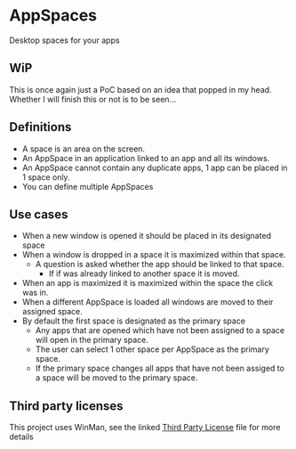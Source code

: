 # AppSpaces
Desktop spaces for your apps

## WiP
This is once again just a PoC based on an idea that popped in my head. Whether I will finish this or not is to be seen...

## Definitions
- A space is an area on the screen.
- An AppSpace in an application linked to an app and all its windows.
- An AppSpace cannot contain any duplicate apps, 1 app can be placed in 1 space only.
- You can define multiple AppSpaces

## Use cases
- When a new window is opened it should be placed in its designated space
- When a window is dropped in a space it is maximized within that space.
    - A question is asked whether the app should be linked to that space.
        - If if was already linked to another space it is moved.
- When an app is maximized it is maximized within the space the click was in.
- When a different AppSpace is loaded all windows are moved to their assigned space.
- By default the first space is designated as the primary space
    - Any apps that are opened which have not been assigned to a space will open in the primary space.
    - The user can select 1 other space per AppSpace as the primary space.
    - If the primary space changes all apps that have not been assiged to a space will be moved to the primary space.

## Third party licenses
This project uses WinMan, see the linked [Third Party License](/Third%20Party%20License.md) file for more details